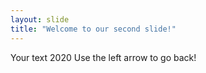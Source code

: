 ```yaml
---
layout: slide
title: "Welcome to our second slide!"
---
```

Your text  2020
Use the left arrow to go back!
